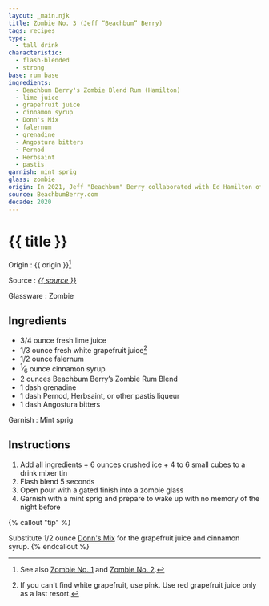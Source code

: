 ```yaml
---
layout: _main.njk
title: Zombie No. 3 (Jeff “Beachbum” Berry)
tags: recipes
type:
  - tall drink
characteristic:
  - flash-blended
  - strong
base: rum base
ingredients:
  - Beachbum Berry's Zombie Blend Rum (Hamilton)
  - lime juice
  - grapefruit juice
  - cinnamon syrup
  - Donn's Mix
  - falernum
  - grenadine
  - Angostura bitters
  - Pernod
  - Herbsaint
  - pastis
garnish: mint sprig
glass: zombie
origin: In 2021, Jeff "Beachbum" Berry collaborated with Ed Hamilton of Hamilton Rum to create Beachbum Berry's Zombie Blend Rum. This recipe, as printed on the label, makes use of this bottling.
source: BeachbumBerry.com
decade: 2020
---
```


<!-- markdownlint-disable MD025 -->
# {{ title }}
<!-- markdownlint-disable MD025 -->

Origin
  : {{ origin }}[^1]

Source
  : <cite><a href="https://beachbumberry.com/zombie-rum.html" target="_blank" rel="external noopener">{{ source }}</a></cite>

Glassware
  : Zombie

[^1]: See also [Zombie No. 1](/recipes/zombie-1-donns-1934/) and [Zombie No. 2](/recipes/zombie-2-trader-vics-1947/).

## Ingredients

- 3/4 ounce fresh lime juice
- 1/3 ounce fresh white grapefruit juice[^2]
- 1/2 ounce falernum
- <span class="frac"><sup>1</sup>&frasl;<sub>6</sub></span> ounce cinnamon syrup
- 2 ounces Beachbum Berry’s Zombie Rum Blend
- 1 dash grenadine
- 1 dash Pernod, Herbsaint, or other pastis liqueur
- 1 dash Angostura bitters

[^2]: If you can't find white grapefruit, use pink. Use red grapefruit juice only as a last resort.

Garnish
  : Mint sprig

## Instructions

1. Add all ingredients + 6 ounces crushed ice + 4 to 6 small cubes to a drink mixer tin
2. Flash blend 5 seconds
3. Open pour with a gated finish into a zombie glass
4. Garnish with a mint sprig and prepare to wake up with no memory of the night before

<!-- markdownlint-disable MD012 -->
{% callout "tip" %}
<!-- markdownlint-enable MD012 -->

  Substitute 1/2 ounce [Donn's Mix](/mixes/cinnamon-syrup/#tip-2) for the grapefruit juice and cinnamon syrup.
{% endcallout %}
